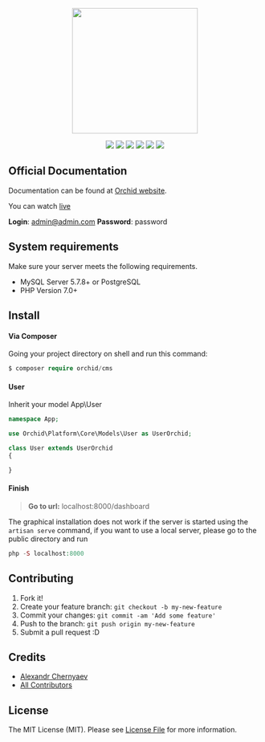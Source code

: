 <p align="center">
<a href="https://github.com/TheOrchid/Platform"><img width="250"  src="https://orchid.software/img/orchid.svg">
</a>
</p>

<p align="center">
<a href="https://www.paypal.me/tabuna/10usd"><img src="https://img.shields.io/badge/Donate-PayPal-green.svg"></a>
<a href="https://github.com/chiraggude/awesome-laravel#starter-projects"><img src="https://cdn.rawgit.com/sindresorhus/awesome/d7305f38d29fed78fa85652e3a63e154dd8e8829/media/badge.svg"></a>
<a href="https://styleci.io/repos/73781385"><img src="https://styleci.io/repos/73781385/shield?branch=master"/></a>
<a href="https://packagist.org/packages/orchid/platform"><img src="https://poser.pugx.org/orchid/platform/v/stable"/></a>
<a href="https://packagist.org/packages/orchid/platform"><img src="https://poser.pugx.org/orchid/platform/downloads"/></a>
<a href="https://packagist.org/packages/orchid/platform"><img src="https://poser.pugx.org/orchid/platform/license"/></a>
</p>

## Official Documentation

Documentation can be found at [Orchid website](http://orchid.software).

You can watch [live](http://demo.orchid.software)

**Login**: admin@admin.com **Password**: password


## System requirements

Make sure your server meets the following requirements.

- MySQL Server 5.7.8+ or PostgreSQL
- PHP Version 7.0+

## Install

#### Via Composer

Going your project directory on shell and run this command: 
```php
$ composer require orchid/cms
```

#### User

Inherit your model App\User

```php
namespace App;

use Orchid\Platform\Core\Models\User as UserOrchid;

class User extends UserOrchid
{

}

```

#### Finish


> **Go to url:**  localhost:8000/dashboard

The graphical installation does not work if the server is started using the `artisan serve` command, if you want to use a local server, please go to the public directory and run
```php
php -S localhost:8000
```


## Contributing

1. Fork it!
2. Create your feature branch: `git checkout -b my-new-feature`
3. Commit your changes: `git commit -am 'Add some feature'`
4. Push to the branch: `git push origin my-new-feature`
5. Submit a pull request :D


## Credits

- [Alexandr Chernyaev](https://github.com/tabuna)
- [All Contributors](../../contributors)


## License

The MIT License (MIT). Please see [License File](LICENSE) for more information.
